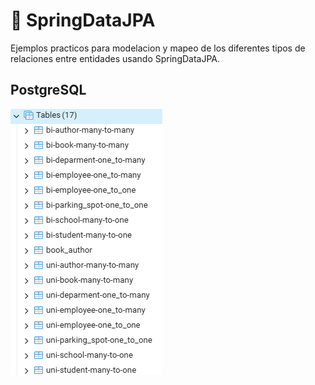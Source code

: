 # 🔗 SpringDataJPA
Ejemplos practicos para modelacion y mapeo de los diferentes tipos de relaciones entre entidades usando SpringDataJPA.

## PostgreSQL
![TablesPostgreSQL](src/main/resources/static/tables.jpg)
